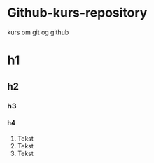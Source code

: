 # Github-kurs-repository
kurs om git og github

# h1
## h2
### h3
#### h4

1. Tekst
2. Tekst
3. Tekst